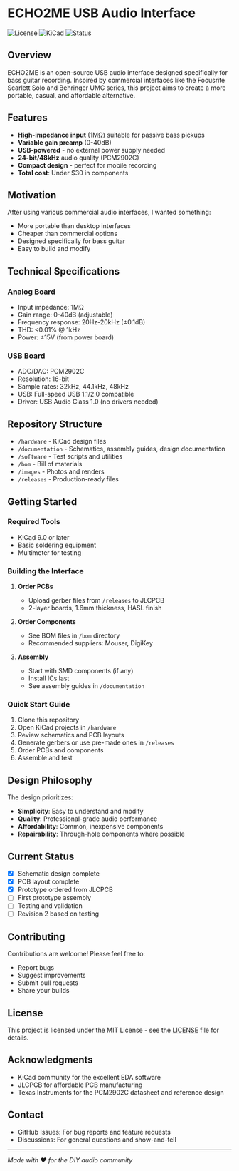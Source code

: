 # ECHO2ME USB Audio Interface

![License](https://img.shields.io/badge/license-MIT-blue.svg)
![KiCad](https://img.shields.io/badge/KiCad-9.0-green.svg)
![Status](https://img.shields.io/badge/status-prototype-orange.svg)

## Overview

ECHO2ME is an open-source USB audio interface designed specifically for bass guitar recording. Inspired by commercial interfaces like the Focusrite Scarlett Solo and Behringer UMC series, this project aims to create a more portable, casual, and affordable alternative.

## Features

- **High-impedance input** (1MΩ) suitable for passive bass pickups
- **Variable gain preamp** (0-40dB)
- **USB-powered** - no external power supply needed
- **24-bit/48kHz** audio quality (PCM2902C)
- **Compact design** - perfect for mobile recording
- **Total cost**: Under $30 in components

## Motivation

After using various commercial audio interfaces, I wanted something:
- More portable than desktop interfaces
- Cheaper than commercial options
- Designed specifically for bass guitar
- Easy to build and modify

## Technical Specifications

### Analog Board
- Input impedance: 1MΩ
- Gain range: 0-40dB (adjustable)
- Frequency response: 20Hz-20kHz (±0.1dB)
- THD: <0.01% @ 1kHz
- Power: ±15V (from power board)

### USB Board
- ADC/DAC: PCM2902C
- Resolution: 16-bit
- Sample rates: 32kHz, 44.1kHz, 48kHz
- USB: Full-speed USB 1.1/2.0 compatible
- Driver: USB Audio Class 1.0 (no drivers needed)

## Repository Structure

- `/hardware` - KiCad design files
- `/documentation` - Schematics, assembly guides, design documentation
- `/software` - Test scripts and utilities
- `/bom` - Bill of materials
- `/images` - Photos and renders
- `/releases` - Production-ready files

## Getting Started

### Required Tools
- KiCad 9.0 or later
- Basic soldering equipment
- Multimeter for testing

### Building the Interface

1. **Order PCBs**
   - Upload gerber files from `/releases` to JLCPCB
   - 2-layer boards, 1.6mm thickness, HASL finish

2. **Order Components**
   - See BOM files in `/bom` directory
   - Recommended suppliers: Mouser, DigiKey

3. **Assembly**
   - Start with SMD components (if any)
   - Install ICs last
   - See assembly guides in `/documentation`

### Quick Start Guide

1. Clone this repository
2. Open KiCad projects in `/hardware`
3. Review schematics and PCB layouts
4. Generate gerbers or use pre-made ones in `/releases`
5. Order PCBs and components
6. Assemble and test

## Design Philosophy

The design prioritizes:
- **Simplicity**: Easy to understand and modify
- **Quality**: Professional-grade audio performance
- **Affordability**: Common, inexpensive components
- **Repairability**: Through-hole components where possible

## Current Status

- [x] Schematic design complete
- [x] PCB layout complete
- [x] Prototype ordered from JLCPCB
- [ ] First prototype assembly
- [ ] Testing and validation
- [ ] Revision 2 based on testing

## Contributing

Contributions are welcome! Please feel free to:
- Report bugs
- Suggest improvements
- Submit pull requests
- Share your builds

## License

This project is licensed under the MIT License - see the [LICENSE](LICENSE) file for details.

## Acknowledgments

- KiCad community for the excellent EDA software
- JLCPCB for affordable PCB manufacturing
- Texas Instruments for the PCM2902C datasheet and reference design

## Contact

- GitHub Issues: For bug reports and feature requests
- Discussions: For general questions and show-and-tell

---
*Made with ❤️ for the DIY audio community*
